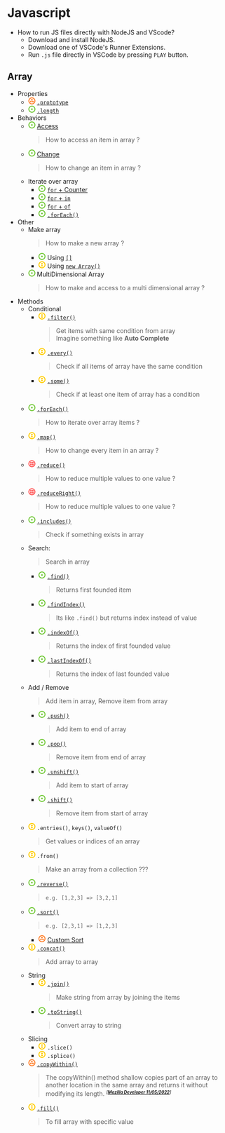 # Javascript
- How to run JS files directly with NodeJS and VScode?
    - Download and install NodeJS.
    - Download one of VSCode's Runner Extensions.
    - Run `.js` file directly in VSCode by pressing `PLAY` button.
## Array
- Properties
    - ![](../../-/3.png) [`.prototype`](js-array-prototype.js)
    - ![](../../-/1.png) [`.length`](js-array-length.js)
- Behaviors
    - ![](../../-/1.png) [Access](js-array-access.js)
        > How to access an item in array ?
    - ![](../../-/1.png) [Change](js-array-change.js)
        > How to change an item in array ?
    - Iterate over array
        - ![](../../-/1.png) [`for` + Counter](js-for-counter.js)
        - ![](../../-/1.png) [`for` + `in`](js-for-in.js)
        - ![](../../-/1.png) [`for` + `of`](js-for-of.js)
        - ![](../../-/1.png) [`.forEach()`](js-for-each.js)
- Other
    - Make array
        > How to make a new array ?
        - ![](../../-/1.png) Using [`[]`](js-array-access.js)
        - ![](../../-/2.png) Using [`new Array()`](js-array-new.js)
    - ![](../../-/1.png) MultiDimensional Array
        > How to make and access to a multi dimensional array ?
- Methods
    - Conditional
        - ![](../../-/2.png) [`.filter()`](js-array-filter-example.html)
            > Get items with same condition from array   
            > Imagine something like **Auto Complete**
        - ![](../../-/2.png) [`.every()`](js-array-every.js)
            > Check if all items of array have the same condition
        - ![](../../-/2.png) [`.some()`](js-array-some.js)
            > Check if at least one item of array has a condition
    - ![](../../-/1.png) [`.forEach()`](js-array-foreach-example.html)
        > How to iterate over array items ?
    - ![](../../-/2.png) [`.map()`](js-array-map-example.html)
        > How to change every item in an array ?
    - ![](../../-/4.png) [`.reduce()`](js-array-reduce-example.html)
        > How to reduce multiple values to one value ?
    - ![](../../-/4.png) [`.reduceRight()`](js-array-reduce-example.html)
        > How to reduce multiple values to one value ?
    - ![](../../-/1.png) [`.includes()`](js-array-includes.html)
        > Check if something exists in array
    - Search:
        > Search in array
        - ![](../../-/1.png) [`.find()`](js-array-find.js)
            > Returns first founded item
        - ![](../../-/1.png) [`.findIndex()`](js-array-find-index.js)
            > Its like `.find()` but returns index instead of value
        - ![](../../-/1.png) [`.indexOf()`](js-array-index-of.js)
            > Returns the index of first founded value
        - ![](../../-/1.png) [`.lastIndexOf()`](js-array-index-of.js)
            > Returns the index of last founded value
    - Add / Remove
        > Add item in array, Remove item from array
        - ![](../../-/1.png) [`.push()`](js-array-push.js)
            > Add item to end of array
        - ![](../../-/1.png) [`.pop()`](js-array-push.js)
            > Remove item from end of array
        - ![](../../-/1.png) [`.unshift()`](js-array-shift.js)
            > Add item to start of array
        - ![](../../-/1.png) [`.shift()`](js-array-shift.js)
            > Remove item from start of array
    - ![](../../-/2.png) `.entries()`, `keys()`, `valueOf()`
        > Get values or indices of an array
    - ![](../../-/2.png) `.from()`
        > Make an array from a collection ???
    - ![](../../-/1.png) [`.reverse()`](js-array-reverse.js)
        > `e.g. [1,2,3] => [3,2,1]`
    - ![](../../-/1.png) [`.sort()`](js-array-sort.js)
        > `e.g. [2,3,1] => [1,2,3]`
        - ![](../../-/3.png) [Custom Sort](js-array-custom-sort.js)
    - ![](../../-/2.png) [`.concat()`](js-array-concat.js)
        > Add array to array
    - String
        - ![](../../-/2.png) [`.join()`](js-array-join.js)
            > Make string from array by joining the items
        - ![](../../-/1.png) [`.toString()`](js-array-to-string.html)
            > Convert array to string
    - Slicing
        - ![](../../-/2.png) `.slice()`
        - ![](../../-/2.png) `.splice()`
    - ![](../../-/3.png) [`.copyWithin()`](js-array-copy-within.js)
        > The copyWithin() method shallow copies part of an array to another location in the same array and returns it without modifying its length. <small>***<sup>[[Mozilla Developer 11/05/2022](https://developer.mozilla.org/en-US/docs/Web/JavaScript/Reference/Global_Objects/Array/copyWithin)]<sup>***</small>
    - ![](../../-/2.png) [`.fill()`](js-array-fill.js)
        > To fill array with specific value